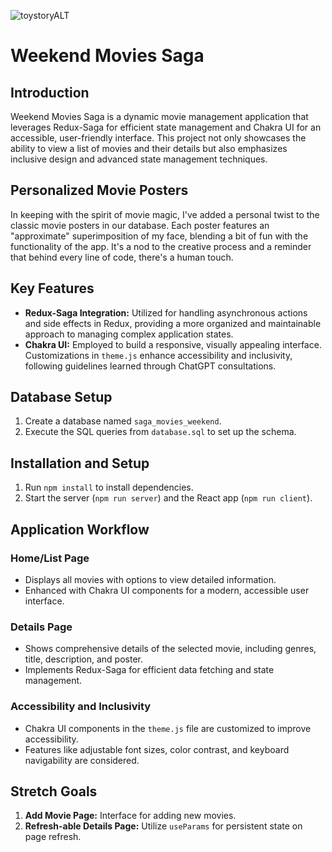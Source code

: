 ![toystoryALT](https://github.com/TyDomben/weekend-movie-sagas/assets/127000572/741a93c3-2733-42fc-99e5-b56f3e9f6314)

# Weekend Movies Saga

## Introduction

Weekend Movies Saga is a dynamic movie management application that leverages Redux-Saga for efficient state management and Chakra UI for an accessible, user-friendly interface. This project not only showcases the ability to view a list of movies and their details but also emphasizes inclusive design and advanced state management techniques.

## Personalized Movie Posters

In keeping with the spirit of movie magic, I've added a personal twist to the classic movie posters in our database. Each poster features an "approximate" superimposition of my face, blending a bit of fun with the functionality of the app. It's a nod to the creative process and a reminder that behind every line of code, there's a human touch.

## Key Features

- **Redux-Saga Integration:** Utilized for handling asynchronous actions and side effects in Redux, providing a more organized and maintainable approach to managing complex application states.
- **Chakra UI:** Employed to build a responsive, visually appealing interface. Customizations in `theme.js` enhance accessibility and inclusivity, following guidelines learned through ChatGPT consultations.

## Database Setup

1. Create a database named `saga_movies_weekend`.
2. Execute the SQL queries from `database.sql` to set up the schema.

## Installation and Setup

1. Run `npm install` to install dependencies.
2. Start the server (`npm run server`) and the React app (`npm run client`).

## Application Workflow

### Home/List Page

- Displays all movies with options to view detailed information.
- Enhanced with Chakra UI components for a modern, accessible user interface.

### Details Page

- Shows comprehensive details of the selected movie, including genres, title, description, and poster.
- Implements Redux-Saga for efficient data fetching and state management.

### Accessibility and Inclusivity

- Chakra UI components in the `theme.js` file are customized to improve accessibility.
- Features like adjustable font sizes, color contrast, and keyboard navigability are considered.

## Stretch Goals

1. **Add Movie Page:** Interface for adding new movies.
2. **Refresh-able Details Page:** Utilize `useParams` for persistent state on page refresh.
